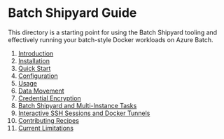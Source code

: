 # Batch Shipyard Guide
This directory is a starting point for using the Batch Shipyard tooling
and effectively running your batch-style Docker workloads on Azure Batch.

1. [Introduction](00-introduction.md)
2. [Installation](01-batch-shipyard-installation.md)
3. [Quick Start](02-batch-shipyard-quickstart.md)
4. [Configuration](10-batch-shipyard-configuration.md)
5. [Usage](20-batch-shipyard-usage.md)
6. [Data Movement](70-batch-shipyard-data-movement.md)
7. [Credential Encryption](75-batch-shipyard-credential-encryption.md)
8. [Batch Shipyard and Multi-Instance Tasks](80-batch-shipyard-multi-instance-tasks.md)
9. [Interactive SSH Sessions and Docker Tunnels](85-batch-shipyard-ssh-docker-tunnel.md)
9. [Contributing Recipes](98-contributing-recipes.md)
10. [Current Limitations](99-current-limitations.md)
